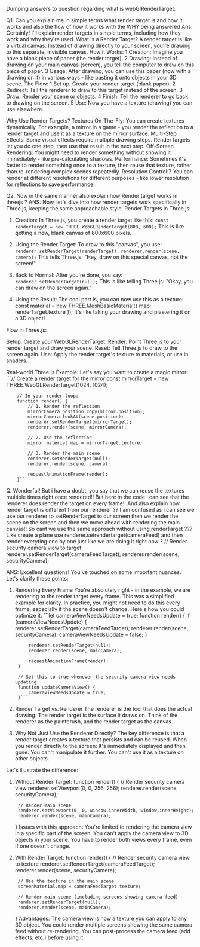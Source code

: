 Dumping answers to question regarding what is webGlRenderTarget:


Q1. Can you explain me in simple terms what render target is and how it works and also the flow of how it works with the WHY being answered
Ans. 
Certainly! I'll explain render targets in simple terms, including how they work and why they're used.
What is a Render Target?
A render target is like a virtual canvas. Instead of drawing directly to your screen, you're drawing to this separate, invisible canvas.
How it Works:
1 Creation: Imagine you have a blank piece of paper (the render target).
2 Drawing: Instead of drawing on your main canvas (screen), you tell the computer to draw on this piece of paper.
3 Usage: After drawing, you can use this paper (now with a drawing on it) in various ways - like pasting it onto objects in your 3D scene.
The Flow:
1 Set up: Create your render target (blank paper).
2 Redirect: Tell the renderer to draw to this target instead of the screen.
3 Draw: Render your scene or objects.
4 Finish: Tell the renderer to go back to drawing on the screen.
5 Use: Now you have a texture (drawing) you can use elsewhere.

Why Use Render Targets?
Textures On-The-Fly:
You can create textures dynamically. For example, a mirror in a game - you render the reflection to a render target and use it as a texture on the mirror surface.
Multi-Step Effects:
Some visual effects require multiple drawing steps. Render targets let you do one step, then use that result in the next step.
Off-Screen Rendering:
You might need to render something without showing it immediately - like pre-calculating shadows.
Performance:
Sometimes it's faster to render something once to a texture, then reuse that texture, rather than re-rendering complex scenes repeatedly.
Resolution Control:7 
You can render at different resolutions for different purposes - like lower resolution for reflections to save performance.






Q2. Now in the same manner also explain how Render target works in threejs ?
ANS:
Now, let's dive into how render targets work specifically in Three.js, keeping the same approachable style.
Render Targets in Three.js:

1. Creation:
    In Three.js, you create a render target like this:
    `const renderTarget = new THREE.WebGLRenderTarget(800, 600);`
    This is like getting a new, blank canvas of 800x600 pixels.

2. Using the Render Target:
    To draw to this "canvas", you use:  
    `renderer.setRenderTarget(renderTarget);`
    `renderer.render(scene, camera);`
    This tells Three.js: "Hey, draw on this special canvas, not the screen!"

3. Back to Normal:
    After you're done, you say:
    `renderer.setRenderTarget(null);`
    This is like telling Three.js: "Okay, you can draw on the screen again."

4. Using the Result:
    The cool part is, you can now use this as a texture:
    const material = new THREE.MeshBasicMaterial({ map: renderTarget.texture });
    It's like taking your drawing and plastering it on a 3D object!

Flow in Three.js:

Setup: Create your WebGLRenderTarget.
Render: Point Three.js to your render target and draw your scene.
Reset: Tell Three.js to draw to the screen again.
Use: Apply the render target's texture to materials, or use in shaders.

Real-world Three.js Example:
Let's say you want to create a magic mirror:
        ```// Create a render target for the mirror
        const mirrorTarget = new THREE.WebGLRenderTarget(1024, 1024);

        // In your render loop:
        function render() {
            // 1. Render the reflection
            mirrorCamera.position.copy(mirror.position);
            mirrorCamera.lookAt(scene.position);
            renderer.setRenderTarget(mirrorTarget);
            renderer.render(scene, mirrorCamera);

            // 2. Use the reflection
            mirror.material.map = mirrorTarget.texture;

            // 3. Render the main scene
            renderer.setRenderTarget(null);
            renderer.render(scene, camera);

            requestAnimationFrame(render);
        }```







Q. Wonderful! But i have a doubt, you say that we can reuse the textures multiple times right once rendered!! But here in the code i can see that the renderer does render the target on every frame!! And also explain how render target is different from our renderer ?? I am confused as i can see we use our renderer to setRenderTarget to our screen then we render the scene on the screen and then we move ahead with rendering the main canvas!! So cant we use the same approach without using renderTarget ??? Like create a plane use renderer.setrendertarget(cameraFeed) and then render everyting one by one just like we are doing it right now ?
// Render security camera view to target renderer.setRenderTarget(cameraFeedTarget); renderer.render(scene, securityCamera);

ANS:
Excellent questions! You've touched on some important nuances. Let's clarify these points:

1. Rendering Every Frame
    You're absolutely right - in the example, we are rendering to the render target every frame. This was a simplified example for clarity. In practice, you might not need to do this every 
    frame, especially if the scene doesn't change. Here's how you could optimize it:
        ```let cameraViewNeedsUpdate = true;
        function render() {
            if (cameraViewNeedsUpdate) {
                renderer.setRenderTarget(cameraFeedTarget);
                renderer.render(scene, securityCamera);
                cameraViewNeedsUpdate = false;
            }

            renderer.setRenderTarget(null);
            renderer.render(scene, mainCamera);

            requestAnimationFrame(render);
        }

        // Set this to true whenever the security camera view needs updating
        function updateCameraView() {
            cameraViewNeedsUpdate = true;
        }```

2. Render Target vs. Renderer
The renderer is the tool that does the actual drawing. The render target is the surface it draws on. Think of the renderer as the paintbrush, and the render target as the canvas.

3. Why Not Just Use the Renderer Directly?
The key difference is that a render target creates a texture that persists and can be reused. When you render directly to the screen:
It's immediately displayed and then gone.
You can't manipulate it further.
You can't use it as a texture on other objects.

Let's illustrate the difference:
1. Without Render Target:
    function render() {
        // Render security camera view
        renderer.setViewport(0, 0, 256, 256);
        renderer.render(scene, securityCamera);

        // Render main scene
        renderer.setViewport(0, 0, window.innerWidth, window.innerHeight);
        renderer.render(scene, mainCamera);
    }
    Issues with this approach:
        You're limited to rendering the camera view in a specific part of the screen.
        You can't apply the camera view to 3D objects in your scene.
        You have to render both views every frame, even if one doesn't change.

2. With Render Target:
    function render() {
        // Render security camera view to texture
        renderer.setRenderTarget(cameraFeedTarget);
        renderer.render(scene, securityCamera);
        
        // Use the texture in the main scene
        screenMaterial.map = cameraFeedTarget.texture;
        
        // Render main scene (including screens showing camera feed)
        renderer.setRenderTarget(null);
        renderer.render(scene, mainCamera);
    }
    Advantages:
    The camera view is now a texture you can apply to any 3D object.
    You could render multiple screens showing the same camera feed without re-rendering.
    You can post-process the camera feed (add effects, etc.) before using it.